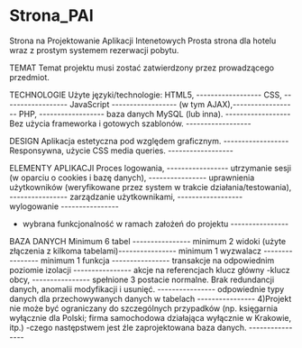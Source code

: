 # Strona_PAI
Strona na Projektowanie Aplikacji Intenetowych
Prosta strona dla hotelu wraz z prostym systemem rezerwacji pobytu.

TEMAT
Temat projektu musi zostać zatwierdzony przez prowadzącego przedmiot. 

TECHNOLOGIE
Użyte języki/technologie:
HTML5, ------------------
CSS, ------------------
JavaScript ------------------
(w tym AJAX),------------------
PHP, ------------------
baza danych MySQL (lub inna). ------------------
Bez użycia frameworka i gotowych szablonów. ------------------

DESIGN
Aplikacja  estetyczna  pod  względem  graficznym.   ------------------
Responsywna,  użycie  CSS  media queries.   ------------------

ELEMENTY APLIKACJI
Proces logowania, -----------------
utrzymanie sesji (w oparciu o cookies i bazę danych),   ----------------
uprawnienia użytkowników  (weryfikowane  przez  system  w  trakcie  działania/testowania),  ----------------
zarządzanie użytkownikami,  ------------------
wylogowanie ----------------
+ wybrana funkcjonalność w ramach założeń do projektu   ----------------

BAZA DANYCH
Minimum 6 tabel ----------------
minimum 2 widoki (użyte złączenia z kilkoma tabelami)----------------
minimum 1 wyzwalacz ----------------
minimum 1 funkcja ----------------
transakcje na odpowiednim poziomie izolacji     ----------------
akcje na referencjach klucz główny -klucz obcy,     ----------------
spełnione 3 postacie normalne. Brak redundancji danych, anomalii modyfikacji i usunięć. ----------------
odpowiednie typy danych dla przechowywanych danych w tabelach   ----------------
4)Projekt nie może być ograniczany do szczególnych przypadków (np. księgarnia wyłącznie dla Polski; firma samochodowa działająca wyłącznie w Krakowie, itp.) -czego następstwem jest źle zaprojektowana baza danych.    ----------------
